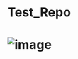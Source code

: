 # Test_Repo
# ![image](https://user-images.githubusercontent.com/82489376/197029843-1a2beb6a-ce43-4c1d-8639-476512037aea.png)
